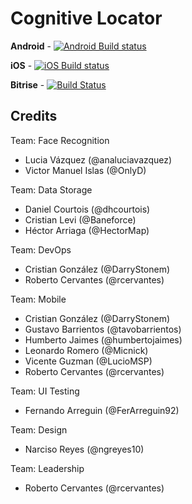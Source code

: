 # Cognitive Locator

**Android** - [![Android Build status](https://build.mobile.azure.com/v0.1/apps/172c3334-1368-47de-bfa5-792d6e0ab79b/branches/master/badge)](https://mobile.azure.com)

**iOS** - [![iOS Build status](https://build.mobile.azure.com/v0.1/apps/9689eff3-57ee-43b4-ba8f-20badf04ed4a/branches/master/badge)](https://mobile.azure.com)

**Bitrise** - [![Build Status](https://www.bitrise.io/app/ad3a233b6499b86a/status.svg?token=qvZPWPygSHD1g3Blr6fj4g&branch=master)](https://www.bitrise.io/app/ad3a233b6499b86a)

## Credits

Team: Face Recognition

- Lucia Vázquez (@analuciavazquez) 
- Victor Manuel Islas (@OnlyD)

Team: Data Storage

- Daniel Courtois (@dhcourtois)
- Cristian Levi (@Baneforce)
- Héctor Arriaga (@HectorMap)

Team: DevOps 

- Cristian González (@DarryStonem)
- Roberto Cervantes (@rcervantes)

Team: Mobile

- Cristian González (@DarryStonem)
- Gustavo Barrientos (@tavobarrientos)
- Humberto Jaimes (@humbertojaimes)
- Leonardo Romero (@Micnick)
- Vicente Guzman (@LucioMSP)
- Roberto Cervantes (@rcervantes)

Team: UI Testing

- Fernando Arreguin (@FerArreguin92)

Team: Design

- Narciso Reyes (@ngreyes10)

Team: Leadership

- Roberto Cervantes (@rcervantes)
